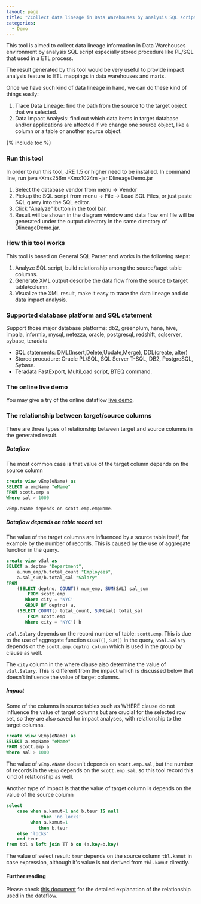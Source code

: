 ```yaml
---
layout: page
title: "ZCollect data lineage in Data Warehouses by analysis SQL script"
categories:
  - Demo
---
```


This tool is aimed to collect data lineage information in Data Warehouses environment by analysis SQL script especially stored procedure like PL/SQL that used in a ETL process.

The result generated by this tool would be very useful to provide impact analysis feature to ETL mappings in data warehouses and marts.

Once we have such kind of data lineage in hand, we can do these kind of things easily:
1. Trace Data Lineage: find the path from the source to the target object that we selected.
2. Data Impact Analysis: find out which data items in target database and/or applications are affected if we change one source object, like a column or a table or another source object.

{% include toc %}

### Run this tool

In order to run this tool, JRE 1.5 or higher need to be installed.  In command line, run java -Xms256m -Xmx1024m -jar DlineageDemo.jar

1. Select the database vendor from menu -> Vendor
2. Pickup the SQL script from menu -> File -> Load SQL Files, or just paste SQL query into the SQL editor.
3. Click "Analyze" button in the tool bar.
4. Result will be shown in the diagram window and data flow xml file will be generated under the output directory in the same directory of DlineageDemo.jar.

### How this tool works

This tool is based on General SQL Parser and works in the following steps:

1. Analyze SQL script, build relationship among the source/taget table columns.
2. Generate XML output describe the data flow from the source to target table/column.
3. Visualize the XML result, make it easy to trace the data lineage and do data impact analysis.

### Supported database platform and SQL statement

Support those major database platforms: db2, greenplum, hana, hive, impala, informix, mysql, netezza, oracle, postgresql, redshift, sqlserver, sybase, teradata

- SQL statements: DML(Insert,Delete,Update,Merge), DDL(create, alter)
- Stored procudure: Oracle PL/SQL, SQL Server T-SQL, DB2, PostgreSQL, Sybase.
- Teradata FastExport, MultiLoad script, BTEQ command.

### The online live demo

You may give a try of the online dataflow <a href="https://www.gudusoft.com/sqlflow" class="btn btn--info">live demo</a>.

### The relationship between target/source columns

There are three types of relationship between target and source columns in the generated result.

##### Dataflow

The most common case is that value of the target column depends on the source column
```sql
create view vEmp(eName) as
SELECT a.empName "eName"
FROM scott.emp a
Where sal > 1000
```

`vEmp.eName depends on scott.emp.empName.`

##### Dataflow depends on table record set

The value of the target columns are influenced by a source table itself, for example by the number of records. This is caused by the use of aggregate function in the query.
```sql
create view vSal as
SELECT a.deptno "Department", 
    a.num_emp/b.total_count "Employees", 
    a.sal_sum/b.total_sal "Salary"
FROM
    (SELECT deptno, COUNT() num_emp, SUM(SAL) sal_sum
        FROM scott.emp
       Where city = 'NYC'
       GROUP BY deptno) a,
    (SELECT COUNT() total_count, SUM(sal) total_sal
        FROM scott.emp
       Where city = 'NYC') b
```

`vSal.Salary` depends on the record number of table: `scott.emp`. This is due to the use of aggregate function `COUNT()`, `SUM()` in the query,  `vSal.Salary` depends on the `scott.emp.deptno column` which is used in the group by clause as well.

The `city` column in the where clause also determine the value of `vSal.Salary`. This is different from the impact which is discussed below that doesn't influence the value of target columns.

##### Impact

Some of the columns in source tables such as WHERE clause do not influence the value of target columns but are crucial for the selected row set, so they are also saved for impact analyses, with relationship to the target columns.
```sql
create view vEmp(eName) as
SELECT a.empName "eName"
FROM scott.emp a
Where sal > 1000
```

The value of `vEmp.eName` doesn't depends on `scott.emp.sal`, but the number of records in the `vEmp` depends on the `scott.emp.sal`, so this tool record this kind of relationship as well.

Another type of impact is that the value of target column is depends on the value of the source column
```sql
select
	case when a.kamut=1 and b.teur IS null
			 then 'no locks'
		 when a.kamut=1
			then b.teur
	else 'locks'
	end teur
from tbl a left join TT b on (a.key=b.key)
``` 

The value of select result: `teur` depends on the source column `tbl.kamut` in case expression, although it's value is not derived from `tbl.kamut` directly.

#### Further reading
Please check [this document](https://github.com/sqlparser/sqlflow_public/blob/master/dbobjects_relationship.md) for the detailed explanation of the relationship 
used in the dataflow.
